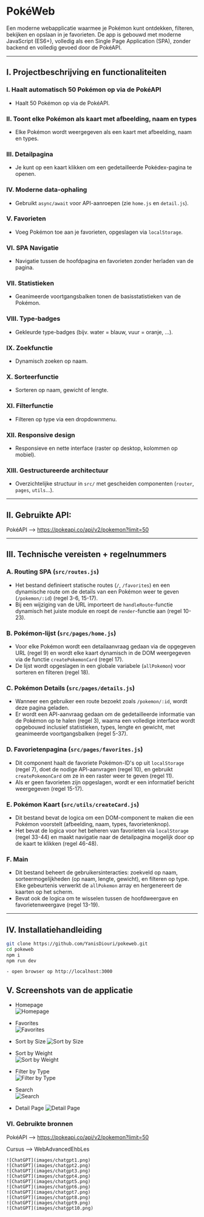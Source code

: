 # PokéWeb

Een moderne webapplicatie waarmee je Pokémon kunt ontdekken, filteren, bekijken en opslaan in je favorieten. De app is gebouwd met moderne JavaScript (ES6+), volledig als een Single Page Application (SPA), zonder backend en volledig gevoed door de PokéAPI.

---

## I. Projectbeschrijving en functionaliteiten

### I. Haalt automatisch 50 Pokémon op via de PokéAPI
- Haalt 50 Pokémon op via de PokéAPI.

### II. Toont elke Pokémon als kaart met afbeelding, naam en types
- Elke Pokémon wordt weergegeven als een kaart met afbeelding, naam en types.

### III. Detailpagina
- Je kunt op een kaart klikken om een gedetailleerde Pokédex-pagina te openen.

### IV. Moderne data-ophaling
- Gebruikt `async/await` voor API-aanroepen (zie `home.js` en `detail.js`).

### V. Favorieten
- Voeg Pokémon toe aan je favorieten, opgeslagen via `localStorage`.

### VI. SPA Navigatie
- Navigatie tussen de hoofdpagina en favorieten zonder herladen van de pagina.

### VII. Statistieken
- Geanimeerde voortgangsbalken tonen de basisstatistieken van de Pokémon.

### VIII. Type-badges
- Gekleurde type-badges (bijv. water = blauw, vuur = oranje, ...).

### IX. Zoekfunctie
- Dynamisch zoeken op naam.

### X. Sorteerfunctie
- Sorteren op naam, gewicht of lengte.

### XI. Filterfunctie
- Filteren op type via een dropdownmenu.

### XII. Responsive design
- Responsieve en nette interface (raster op desktop, kolommen op mobiel).

### XIII. Gestructureerde architectuur
- Overzichtelijke structuur in `src/` met gescheiden componenten (`router`, `pages`, `utils`...).

---

## II. Gebruikte API:

PokéAPI --> https://pokeapi.co/api/v2/pokemon?limit=50

---

## III. Technische vereisten + regelnummers

### A. Routing SPA (`src/routes.js`)
- Het bestand definieert statische routes (`/`, `/favorites`) en een dynamische route om de details van een Pokémon weer te geven (`/pokemon/:id`) (regel 3-6, 15-17).
- Bij een wijziging van de URL importeert de `handleRoute`-functie dynamisch het juiste module en roept de `render`-functie aan (regel 10-23).

### B. Pokémon-lijst (`src/pages/home.js`)
- Voor elke Pokémon wordt een detailaanvraag gedaan via de opgegeven URL (regel 9) en wordt elke kaart dynamisch in de DOM weergegeven via de functie `createPokemonCard` (regel 17).
- De lijst wordt opgeslagen in een globale variabele (`allPokemon`) voor sorteren en filteren (regel 18).

### C. Pokémon Details (`src/pages/details.js`)
- Wanneer een gebruiker een route bezoekt zoals `/pokemon/:id`, wordt deze pagina geladen.
- Er wordt een API-aanvraag gedaan om de gedetailleerde informatie van de Pokémon op te halen (regel 3), waarna een volledige interface wordt opgebouwd inclusief statistieken, types, lengte en gewicht, met geanimeerde voortgangsbalken (regel 5-37).

### D. Favorietenpagina (`src/pages/favorites.js`)
- Dit component haalt de favoriete Pokémon-ID's op uit `localStorage` (regel 7), doet de nodige API-aanvragen (regel 10), en gebruikt `createPokemonCard` om ze in een raster weer te geven (regel 11).
- Als er geen favorieten zijn opgeslagen, wordt er een informatief bericht weergegeven (regel 15-17).

### E. Pokémon Kaart (`src/utils/createCard.js`)
- Dit bestand bevat de logica om een DOM-component te maken die een Pokémon voorstelt (afbeelding, naam, types, favorietenknop).
- Het bevat de logica voor het beheren van favorieten via `localStorage` (regel 33-44) en maakt navigatie naar de detailpagina mogelijk door op de kaart te klikken (regel 46-48).

### F. Main
- Dit bestand beheert de gebruikersinteracties: zoekveld op naam, sorteermogelijkheden (op naam, lengte, gewicht), en filteren op type. Elke gebeurtenis verwerkt de `allPokemon` array en hergenereert de kaarten op het scherm.
- Bevat ook de logica om te wisselen tussen de hoofdweergave en favorietenweergave (regel 13-19).

---

## IV. Installatiehandleiding

```bash
git clone https://github.com/YanisDiouri/pokeweb.git
cd pokeweb
npm i 
npm run dev
```
    - open browser op http://localhost:3000

## V. Screenshots van de applicatie 

* Homepage  
![Homepage](images/homepage.png)

* Favorites  
  ![Favorites](images/fav.png)

* Sort by Size 
  ![Sort by Size](images/size.png)

* Sort by Weight  
  ![Sort by Weight](images/weight.png)

* Filter by Type  
  ![Filter by Type](images/type.png)

* Search  
  ![Search](images/search.png)

* Detail Page
  ![Detail Page](images/detail.png)

### VI. Gebruikte bronnen

PokéAPI --> https://pokeapi.co/api/v2/pokemon?limit=50

Cursus --> WebAdvancedEhbLes

    ![ChatGPT](images/chatgpt1.png)
    ![ChatGPT](images/chatgpt2.png)
    ![ChatGPT](images/chatgpt3.png)
    ![ChatGPT](images/chatgpt4.png)
    ![ChatGPT](images/chatgpt5.png)
    ![ChatGPT](images/chatgpt6.png)
    ![ChatGPT](images/chatgpt7.png)
    ![ChatGPT](images/chatgpt8.png)
    ![ChatGPT](images/chatgpt9.png)
    ![ChatGPT](images/chatgpt10.png)







        
